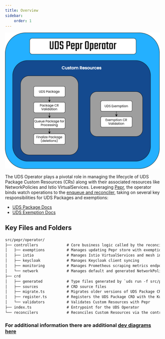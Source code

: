 ```yaml
---
title: Overview
sidebar:
    order: 1
---
```


![UDS Operator Overview Flows](https://github.com/defenseunicorns/uds-core/blob/main/docs/.images/diagrams/uds-core-operator-custom-resources.svg?raw=true)

The UDS Operator plays a pivotal role in managing the lifecycle of UDS Package Custom Resources (CRs) along with their associated resources like NetworkPolicies and Istio VirtualServices. Leveraging [Pepr](https://github.com/defenseunicorns/pepr), the operator binds watch operations to the [enqueue and reconciler](https://docs.pepr.dev/v0.42.0/user-guide/actions/reconcile/), taking on several key responsibilities for UDS Packages and exemptions:

* [UDS Package Docs](https://uds.defenseunicorns.com/reference/configuration/uds-operator/package/)
* [UDS Exemption Docs](https://uds.defenseunicorns.com/reference/configuration/uds-operator/exemption/)

## Key Files and Folders

```txt
src/pepr/operator/
├── controllers             # Core business logic called by the reconciler
│   ├── exemptions          # Manages updating Pepr store with exemptions from UDS Exemption
│   ├── istio               # Manages Istio VirtualServices and mesh integration for UDS Packages/Namespace
│   ├── keycloak            # Manages Keycloak client syncing
│   ├── monitoring          # Manages Prometheus scraping metrics endpoints
│   └── network             # Manages default and generated NetworkPolicies for UDS Packages/Namespace
├── crd
│   ├── generated           # Type files generated by `uds run -f src/pepr/tasks.yaml gen-crds`
│   ├── sources             # CRD source files
│   ├── migrate.ts          # Migrates older versions of UDS Package CRs to new version
│   ├── register.ts         # Registers the UDS Package CRD with the Kubernetes API
│   └── validators          # Validates Custom Resources with Pepr
├── index.ts                # Entrypoint for the UDS Operator
└── reconcilers             # Reconciles Custom Resources via the controllers
```

### For additional information there are additional [dev diagrams here](https://github.com/defenseunicorns/uds-core/tree/main/docs/.images/dev)